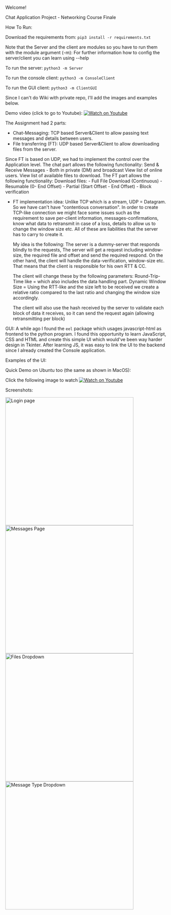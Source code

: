Welcome!

Chat Application Project - Networking Course Finale


How To Run:


Download the requirements from:
```pip3 install -r requirements.txt```


Note that the Server and the client are modules so you have to run them with the module argument (-m):
For further information how to config the server/client you can learn using --help

To run the server:
```python3 -m Server```


To run the console client:
```python3 -m ConsoleClient```

To run the GUI client:
```python3 -m ClientGUI```

Since I can't do Wiki with private repo, I'll add the images and examples below.

Demo video (click to go to Youtube):
[![Watch on Youtube](https://github.com/ofirrubin/Networking-Final/blob/f3fccf26666d5cb88cd8f6defb21553c5ca3087b/Media/Login%20Screen.png)](https://www.youtube.com/watch?v=tiK175t1YfYE)


The Assignment had 2 parts:
* Chat-Messaging: TCP based Server&Client to allow passing text messages and details between users.
* File transferring (FT): UDP based Server&Client to allow downloading files from the server.

Since FT is based on UDP, we had to implement the control over the Application level.
The chat part allows the following functionality:
    Send & Receive Messages - Both in private (DM) and broadcast
    View list of online users.
    View list of available files to download.
The FT part allows the following functionality:
    Download files:
        - Full File Download (Continuous)
        - Resumable (0- End Offset)
        - Partial (Start Offset - End Offset)
        - Block verification

* FT implementation idea:
    Unlike TCP which is a stream, UDP = Datagram.
    So we have can't have "contentious conversation".
    In order to create TCP-like connection we might face some issues such as the requirement to save
    per-client information, messages-confirmations, know what data to retransmit in case of a loss, details
    to allow us to change the window size etc.
    All of these are liabilities that the server has to carry to create it.
        
    My idea is the following:
    The server is a dummy-server that responds blindly to the requests,
    The server will get a request including window-size, the required file and offset
    and send the required respond.
    On the other hand, the client will handle the data-verification, window-size etc.
    That means that the client is responsible for his own RTT & CC.
    
    The client will change these by the following parameters:
    Round-Trip-Time like = which also includes the data handling part.
    Dynamic Window Size = Using the RTT-like and the size left to be received we create a relative ratio compared to the last ratio and changing the window size accordingly.

    The client will also use the hash received by the server to validate each block of data it receives, so it can send the request again (allowing retransmitting per block)
    
    
    
GUI:
A while ago I found the ``eel`` package which usages javascript-html as frontend to the python program.
I found this opportunity to learn JavaScript, CSS and HTML and create this simple UI which would've been way harder design in Tkinter.
After learning JS, it was easy to link the UI to the backend since I already created the Console application.

Examples of the UI:


Quick Demo on Ubuntu too (the same as shown in MacOS):

Click the following image to watch
[![Watch on Youtube](https://github.com/ofirrubin/Networking-Final/blob/2c884c4c5deda61871297d9f00c6419aa156ab01/Media/Ubuntu%20TN.png)](https://youtu.be/emQuagCJeGM)


Screenshots:

<img src="https://github.com/ofirrubin/Networking-Final/blob/f3fccf26666d5cb88cd8f6defb21553c5ca3087b/Media/Login%20Screen.png" alt="Login page" width="400">

<img src="https://github.com/ofirrubin/Networking-Final/blob/d270eef949bfd18ace95fc7f5346279dfb07b64c/Media/Home%20:%20Messages.png" alt="Messages Page" width="400">

<img src="https://github.com/ofirrubin/Networking-Final/blob/d270eef949bfd18ace95fc7f5346279dfb07b64c/Media/Files%20Dropdown.png" alt="Files Dropdown" width="400">

<img src="https://github.com/ofirrubin/Networking-Final/blob/d270eef949bfd18ace95fc7f5346279dfb07b64c/Media/Users:Brodcast%20Dropdown.png" alt="Message Type Dropdown" width="400">

